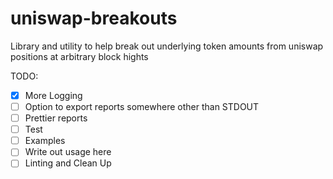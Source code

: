 # uniswap-breakouts
Library and utility to help break out underlying token amounts from uniswap positions at arbitrary block hights

TODO:

 - [x] More Logging
 - [ ] Option to export reports somewhere other than STDOUT
 - [ ] Prettier reports
 - [ ] Test
 - [ ] Examples
 - [ ] Write out usage here
 - [ ] Linting and Clean Up
